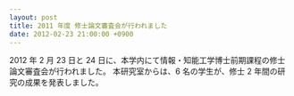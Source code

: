 ```yaml
---
layout: post
title: 2011 年度 修士論文審査会が行われました
date: 2012-02-23 21:00:00 +0900
---
```


2012 年 2 月 23 日と 24 日に、本学内にて情報・知能工学博士前期課程の修士論文審査会が行われました。
本研究室からは、6 名の学生が、修士 2 年間の研究の成果を発表しました。